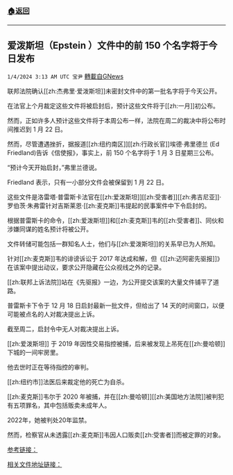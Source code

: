 ###  [:house:返回](README.md)
---


## 爱泼斯坦（Epstein ）文件中的前 150 个名字将于今日发布
`1/4/2024 3:13 AM UTC 宝尹` [轉載自GNews](https://gnews.org/articles/2181831)

联邦法院确认[[zh:杰弗里·爱泼斯坦]]未密封文件中的第一批名字将于今天公开。

在法官上个月裁定这些文件将被启封后，预计这些文件将于[[zh:一月]]初公布。

然而，正如许多人预计这些文件将于本周公布一样，法院在周二的裁决中将公布时间推迟到 1 月 22 日。

然而，尽管遭遇挫折，据报道[[zh:纽约南区]][[zh:行政长官]]埃德·弗里德兰 (Ed Friedland)告诉《信使报》，事实上，前 150 个名字将于 1 月 3 日星期三公布。

“预计今天开始启封，”弗里兰德说。

Friedland 表示，只有一小部分文件会被保留到 1 月 22 日。

这些文件是洛雷塔·普雷斯卡法官在[[zh:爱泼斯坦]][[zh:受害者]][[zh:弗吉尼亚]]·罗伯茨·朱弗雷针对吉斯莱恩·[[zh:麦克斯]]韦提起的民事案件中下令启封的。

根据普雷斯卡的命令，[[zh:爱泼斯坦]]和[[zh:麦克斯]]韦的[[zh:受害者]]、同伙和涉嫌同谋的姓名预计将被公开。

文件转储可能包括一群知名人士，他们与[[zh:爱泼斯坦]]的关系早已为人所知。


针对[[zh:麦克斯]]韦的诽谤诉讼于 2017 年达成和解，但《[[zh:迈阿密先驱报]]》在该案中提出动议，要求公开隐藏在公众视线之外的记录。

[[zh:联邦上诉法院]]站在《先驱报》一边，为公开提交该案的大量文件铺平了道路。

普雷斯卡下令于 12 月 18 日启封最新一批文件，但给出了 14 天的时间窗口，以便可能被点名的人对裁决提出上诉。

截至周二，启封令中无人对裁决提出上诉。

[[zh:爱泼斯坦]] 于 2019 年因性交易指控被捕，后来被发现上吊死在[[zh:曼哈顿]]下城的一间牢房里。

他去世时正在等待指控的审判。

[[zh:纽约市]]法医后来裁定他的死亡为自杀。

[[zh:麦克斯]]韦尔于 2020 年被捕，并在[[zh:曼哈顿]][[zh:美国地方法院]]被判犯有五项罪名，其中包括贩卖未成年人。

2022年，她被判处20年监禁。

然而，检察官从未透露[[zh:麦克斯]]韦因人口贩卖[[zh:受害者]]而被定罪的对象。

[参考链接：](https://slaynews.com/news/first-150-names-epstein-docs-published-today/)

[相关文件地址链接：](https://www.courtlistener.com/docket/4355835/giuffre-v-maxwell/)


